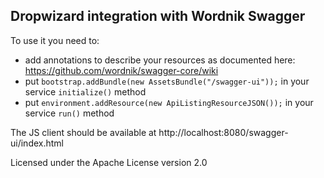 Dropwizard integration with Wordnik Swagger
-------------------------------------------

To use it you need to:

* add annotations to describe your resources as documented here:
  https://github.com/wordnik/swagger-core/wiki
* put `bootstrap.addBundle(new AssetsBundle("/swagger-ui"));` in your service `initialize()` method
* put `environment.addResource(new ApiListingResourceJSON());` in your service `run()` method

The JS client should be available at http://localhost:8080/swagger-ui/index.html

Licensed under the Apache License version 2.0
